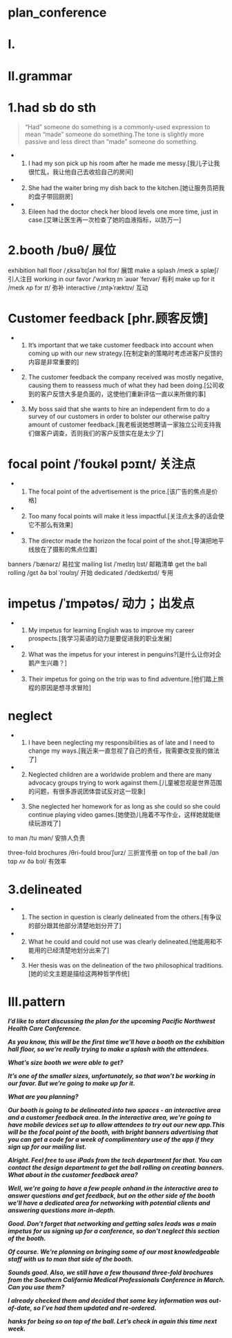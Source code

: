# plan_conference
# I.


# II.grammar
# 1.had sb do sth
> “Had” someone do something is a commonly-used expression to mean “made” someone do something.The tone is slightly more passive and less direct than “made” someone do something.

- 1. I had my son pick up his room after he made me messy.[我儿子让我很忙乱，我让他自己去收拾自己的房间]

- 2. She had the waiter bring my dish back to the kitchen.[她让服务员把我的盘子带回厨房]

- 3. Eileen had the doctor check her blood levels one more time, just in case.[艾琳让医生再一次检查了她的血液指标，以防万一]




# 2.booth /buθ/ 展位
exhibition hall floor /ˌɛksəˈbɪʃən hɔl flɔr/ 展馆
make a splash /meɪk ə splæʃ/ 引人注目
working in our favor /ˈwɜrkɪŋ ɪn ˈaʊər ˈfeɪvər/ 有利
make up for it /meɪk ʌp fɔr ɪt/ 弥补
interactive /ˌɪnt̬ɚˈræktɪv/ 互动


# Customer feedback [phr.顾客反馈]
- 1. It’s important that we take customer feedback into account when coming up with our new strategy.[在制定新的策略时考虑进客户反馈的内容是非常重要的]

- 2. The customer feedback the company received was mostly negative, causing them to reassess much of what they had been doing.[公司收到的客户反馈大多是负面的，这使他们重新评估一直以来所做的事]

- 3. My boss said that she wants to hire an independent firm to do a survey of our customers in order to bolster our otherwise paltry amount of customer feedback.[我老板说她想聘请一家独立公司支持我们做客户调查，否则我们的客户反馈实在是太少了]






# focal point /ˈfoʊkəl pɔɪnt/ 关注点
- 1. The focal point of the advertisement is the price.[该广告的焦点是价格]

- 2. Too many focal points will make it less impactful.[关注点太多的话会使它不那么有效果]

- 3. The director made the horizon the focal point of the shot.[导演把地平线放在了摄影的焦点位置]

banners /ˈbænərz/ 易拉宝
mailing list /ˈmeɪlɪŋ lɪst/ 邮箱清单
get the ball rolling /gɛt ðə bɔl ˈroʊlɪŋ/ 开始
dedicated /ˈdedɪkeɪtɪd/ 专用


# impetus /ˈɪmpətəs/ 动力；出发点
- 1. My impetus for learning English was to improve my career prospects.[我学习英语的动力是要促进我的职业发展]

- 2. What was the impetus for your interest in penguins?[是什么让你对企鹅产生兴趣？]

- 3. Their impetus for going on the trip was to find adventure.[他们踏上旅程的原因是想寻求冒险]

# neglect
- 1. I have been neglecting my responsibilities as of late and I need to change my ways.[我近来一直忽视了自己的责任，我需要改变我的做法了]

- 2. Neglected children are a worldwide problem and there are many advocacy groups trying to work against them.[儿童被忽视是世界范围的问题，有很多游说团体尝试反对这一现象]

- 3. She neglected her homework for as long as she could so she could continue playing video games.[她使劲儿拖着不写作业，这样她就能继续玩游戏了]



to man /tu mən/ 安排人负责


three-fold brochures /θri-foʊld broʊˈʃʊrz/ 三折宣传册
on top of the ball /ɑn tɑp ʌv ðə bɔl/ 有效率


# 3.delineated
- 1. The section in question is clearly delineated from the others.[有争议的部分跟其他部分清楚地划分开了]

- 2. What he could and could not use was clearly delineated.[他能用和不能用的已经清楚地划分出来了]

- 3. Her thesis was on the delineation of the two philosophical traditions.[她的论文主题是描绘这两种哲学传统]





# III.pattern
***I’d like to start discussing the plan for the upcoming Pacific Northwest Health Care Conference.***

***As you know, this will be the first time we’ll have a booth on the exhibition hall floor, so we’re really trying to make a splash with the attendees.***

***What’s size booth we were able to get?***

***It’s one of the smaller sizes, unfortunately, so that won’t be working in our favor. But we’re going to make up for it.***

***What are you planning?***

***Our booth is going to be delineated into two spaces - an interactive area and a customer feedback area. In the interactive area, we're going to have mobile devices set up to allow attendees to try out our new app.This will be the focal point of the booth, with bright banners advertising that you can get a code for a week of complimentary use of the app if they sign up for our mailing list.***

***Alright. Feel free to use iPads from the tech department for that. You can contact the design department to get the ball rolling on creating banners. What about in the customer feedback area?***

***Well, we're going to have a few people onhand in the interactive area to answer questions and get feedback, but on the other side of the booth we'll have a dedicated area for networking with potential clients and answering questions more in-depth.***

***Good. Don’t forget that networking and getting sales leads was a main impetus for us signing up for a conference, so don’t neglect this section of the booth.***

***Of course. We’re planning on bringing some of our most knowledgeable staff with us to man that side of the booth.***

***Sounds good. Also, we still have a few thousand three-fold brochures from the Southern California Medical Professionals Conference in March. Can you use them?***

***I already checked them and decided that some key information was out-of-date, so I’ve had them updated and re-ordered.***

***hanks for being so on top of the ball. Let’s check in again this time next week.***






